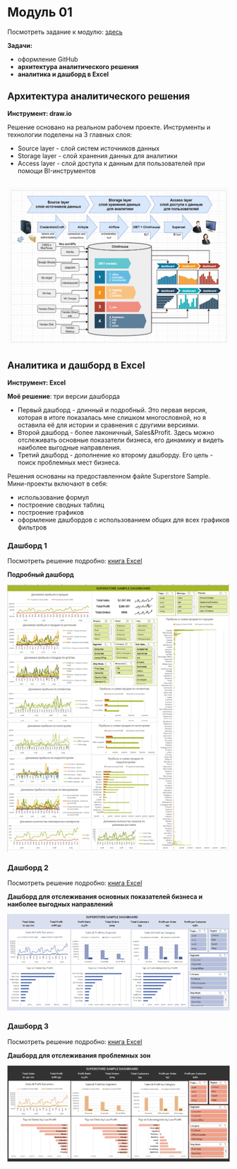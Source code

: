 # Модуль 01
Посмотреть задание к модулю: [здесь](https://github.com/Data-Learn/data-engineering/tree/master/DE-101%20Modules/Module01/DE%20-%20101%20Lab%201.1 "здесь")


**Задачи:**
- оформление GitHub
- **архитектура аналитического решения**
- **аналитика и дашборд в Excel**

## Архитектура аналитического решения

**Инструмент: draw.io**


Решение основано на реальном рабочем проекте. Инструменты и технологии поделены на 3 главных слоя:
   - Source layer - слой систем источников данных
   - Storage layer - слой хранения данных для аналитики
   - Access layer - слой доступа к данным для пользователей при помощи BI-инструментов

   ![cover](https://github.com/Malakhova-Natalya/Data_Learn/blob/main/DE-101/Module_01/Homework_01.png)
 ---
 ## Аналитика и дашборд в Excel
 **Инструмент: Excel**
 
**Моё решение**: три версии дашборда
- Первый дашборд - длинный и подробный. Это первая версия, которая в итоге показалась мне слишком многословной, но я оставила её для истории и сравнения с другими версиями.
- Второй дашборд - более лаконичный, Sales&Profit. Здесь можно отслеживать основные показатели бизнеса, его динамику и видеть наиболее выгодные направления. 
- Третий дашборд - дополнение ко второму дашборду. Его цель - поиск проблемных мест бизнеса.


Решения основаны на предоставленном файле Superstore Sample. Мини-проекты включают в себя:
   - использование формул
   - построение сводных таблиц
   - построение графиков
   - оформление дашбордов с использованием общих для всех графиков фильтров


### Дашборд 1
Посмотреть решение подробно: [книга Excel](https://github.com/Malakhova-Natalya/Data_Learn/blob/main/DE-101/Module_01/Homework_02_version_01.xlsx "книга Excel")


**Подробный дашборд**


 ![cover](https://github.com/Malakhova-Natalya/Data_Learn/blob/main/DE-101/Module_01/dashboard_version_01_part_1.png)
 ![cover](https://github.com/Malakhova-Natalya/Data_Learn/blob/main/DE-101/Module_01/dashboard_version_01_part_2.png)

### Дашборд 2
Посмотреть решение подробно: [книга Excel](https://github.com/Malakhova-Natalya/Data_Learn/blob/main/DE-101/Module_01/Homework_02_version_02.xlsx "книга Excel")


**Дашборд для отслеживания основных показателей бизнеса и наиболее выгодных направлений**


 ![cover](https://github.com/Malakhova-Natalya/Data_Learn/blob/main/DE-101/Module_01/dashboard_version_02.png)

### Дашборд 3
Посмотреть решение подробно: [книга Excel](https://github.com/Malakhova-Natalya/Data_Learn/blob/main/DE-101/Module_01/Homework_02_version_03.xlsx "книга Excel")


**Дашборд для отслеживания проблемных зон**


 ![cover](https://github.com/Malakhova-Natalya/Data_Learn/blob/main/DE-101/Module_01/dashboard_version_03.png)
